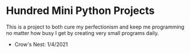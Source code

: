 # Hundred Mini Python Projects

This is a project to both cure my perfectionism and keep me programming no matter how busy I get by creating very small programs daily.

- Crow's Nest: 1/4/2021